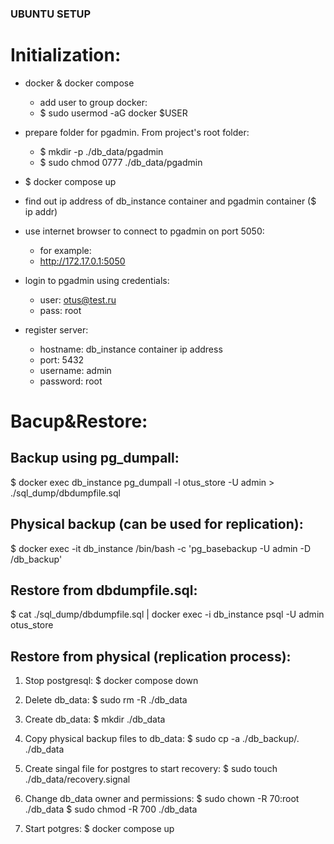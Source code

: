 ### UBUNTU SETUP
# Initialization:
* docker & docker compose
	* add user to group docker:
	* $ sudo usermod -aG docker $USER
* prepare folder for pgadmin. From project's root folder:
	* $ mkdir -p ./db_data/pgadmin
	* $ sudo chmod 0777 ./db_data/pgadmin

* $ docker compose up

* find out ip address of db_instance container and pgadmin container ($ ip addr) 

* use internet browser to connect to pgadmin on port 5050:
	* for example: 
	* http://172.17.0.1:5050
   
* login to pgadmin using credentials:
	* user: otus@test.ru
	* pass: root
* register server:	
	* hostname: db_instance container ip address
	* port: 5432
	* username: admin
	* password: root


# Bacup&Restore:

## Backup using pg_dumpall:
$ docker exec db_instance pg_dumpall -l otus_store -U admin > ./sql_dump/dbdumpfile.sql

## Physical backup (can be used for replication):
$ docker exec -it db_instance /bin/bash -c 'pg_basebackup -U admin -D /db_backup'


## Restore from dbdumpfile.sql:
$ cat ./sql_dump/dbdumpfile.sql | docker exec -i db_instance psql -U admin otus_store

## Restore from physical (replication process):
1. Stop postgresql:
$ docker compose down

2. Delete db_data:
$ sudo rm -R ./db_data

3. Create db_data:
$ mkdir ./db_data

4. Copy physical backup files to db_data:
$ sudo cp -a ./db_backup/. ./db_data

5. Create singal file for postgres to start recovery:
$ sudo touch ./db_data/recovery.signal

6. Change db_data owner and permissions:
$ sudo chown -R 70:root ./db_data
$ sudo chmod -R 700 ./db_data

7. Start potgres:
$ docker compose up





